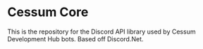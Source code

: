 # Cessum Core
This is the repository for the Discord API library used by Cessum Development Hub bots. Based off Discord.Net.
